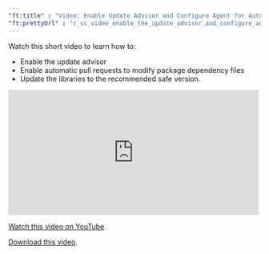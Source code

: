 ```yaml
---
"ft:title" : "Video: Enable Update Advisor and Configure Agent for Automatic Pull Requests"
"ft:prettyUrl" : "c_sc_video_enable_the_update_advisor_and_configure_agent_for_automatic_pull_requests"
---
```


Watch this short video to learn how to:

-   Enable the update advisor
-   Enable automatic pull requests to modify package dependency files
-   Update the libraries to the recommended safe version.

<iframe width="500" height="250" src="https://www.youtube.com/embed/0ItYiNp9abA"
title="Enable Update Advisor and Configure Agent for Automatic Pull Requests" frameborder="0" allow="accelerometer;
autoplay; clipboard-write; encrypted-media; gyroscope; picture-in-picture"
allowfullscreen></iframe>

[Watch this video on YouTube](https://www.youtube.com/embed/0ItYiNp9abA).

[Download this video](https://d3pn0dtbjseokt.cloudfront.net/Enable_Update_Advisor_and_Configure_Agent.mp4).

